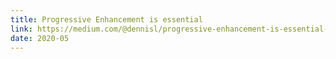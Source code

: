 ```yaml
---
title: Progressive Enhancement is essential
link: https://medium.com/@dennisl/progressive-enhancement-is-essential-9e258cef87ba
date: 2020-05
---
```

